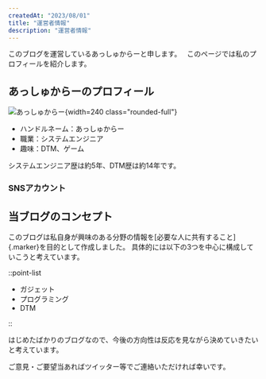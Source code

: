 ```yaml
---
createdAt: "2023/08/01"
title: "運営者情報"
description: "運営者情報"
---
```


このブログを運営しているあっしゅからーと申します。
&nbsp;
このページでは私のプロフィールを紹介します。

## あっしゅからーのプロフィール

![あっしゅからー](/img/author.avif){width=240 class="rounded-full"}

- ハンドルネーム：あっしゅからー
- 職業：システムエンジニア
- 趣味：DTM、ゲーム

システムエンジニア歴は約5年、DTM歴は約14年です。

### SNSアカウント

<CommonAccountButtonList></CommonAccountButtonList>

## 当ブログのコンセプト

このブログは私自身が興味のある分野の情報を[必要な人に共有すること]{.marker}を目的として作成しました。
具体的には以下の3つを中心に構成していこうと考えています。

::point-list

- ガジェット
- プログラミング
- DTM

::

はじめたばかりのブログなので、今後の方向性は反応を見ながら決めていきたいと考えています。

ご意見・ご要望当あればツイッター等でご連絡いただければ幸いです。
